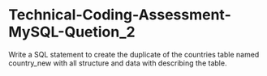 # Technical-Coding-Assessment-MySQL-Quetion_2
Write a SQL statement to create the duplicate of the countries table named country_new with all structure and data with describing the table.
